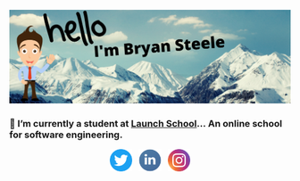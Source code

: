 ![bryan steele header](https://raw.githubusercontent.com/bryansteele/bryansteele/main/pics/header.png)

### 🚀 I’m currently a student at [Launch School](https://launchschool.com/)... An online school for software engineering.&nbsp;&nbsp;

<p align='center'>
<a href="https://twitter.com/iambryansteele"><img height="40" src="https://github.com/bryansteele/bryansteele/blob/main/pics/twitter.png?raw=true"></a>&nbsp;&nbsp;
<a href="https://www.linkedin.com/in/iambryansteele/"><img height="40" src="https://github.com/bryansteele/bryansteele/blob/main/pics/linkedin.png?raw=true"></a>&nbsp;&nbsp;
<a href="https://instagram.com/iambryansteele"><img height="40" src="https://github.com/bryansteele/bryansteele/blob/main/pics/instagram.png?raw=true"></a>
</p>
